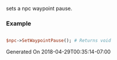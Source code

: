 sets a npc waypoint pause.
### Example

```perl

$npc->SetWaypointPause(); # Returns void
```


Generated On 2018-04-29T00:35:14-07:00